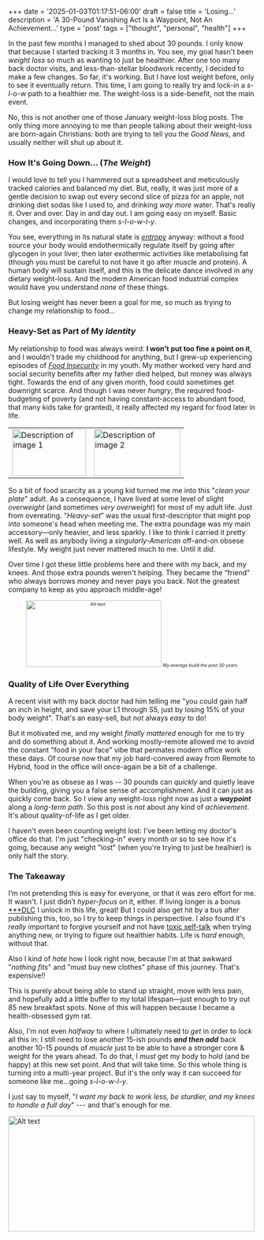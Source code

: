 +++
date = '2025-01-03T01:17:51-06:00'
draft = false
title = 'Losing...'
description = 'A 30-Pound Vanishing Act Is a Waypoint, Not An Achievement...'
type = 'post'
tags = ["thought", "personal", "health"]
+++

In the past few months I managed to shed about 30 pounds.  I only know that because I started tracking it 3 months in.  You see, my goal hasn't been *weight loss* so much as wanting to just be healthier.  After one too many back doctor visits, and less-than-stellar bloodwork recently, I decided to make a few changes.  So far, it's working.  But I have lost weight before, only to see it eventually return.  This time, I am going to really try and lock-in a *s-l-o-w* path to a healthier me.  The weight-loss is a side-benefit, not the main event. <br />

No, this is not another one of those January weight-loss blog posts.  The only thing more annoying to me than people talking about their weight-loss are born-again Christians: both are trying to tell you the *Good News*, and usually neither will shut up about it. 

### How It's Going Down... (*The Weight*)

I would love to tell you I hammered out a spreadsheet and meticulously tracked calories and balanced my diet. But, really, it was just more of a gentle decision to swap out every second slice of pizza for an apple, not drinking diet sodas like I used to, and drinking *way more* water.  That's really it. Over and over. Day in and day out.  I am going easy on myself. Basic changes, and incorporating them *s-l-o-w-l-y*. <br /> 

You see, everything in its natural state is [*entropy*](https://en.wikipedia.org/wiki/Introduction_to_entropy) anyway: without a food source your body would endothermically regulate itself by going after glycogen in your liver, then later exothermic activities like metabolising fat (though you must be careful to not have it go after muscle and protein).  A human body will sustain itself, and this is the delicate dance involved in any dietary weight-loss. And the modern American food industrial complex would have you understand *none* of these things. <br /> 

But losing weight has never been a goal for me, so much as trying to change my relationship to food... <br />

### Heavy-Set as Part of My *Identity*

My relationship to food was always weird: **I won't put too fine a point on it**, and I wouldn't trade my childhood for anything, but I grew-up experiencing episodes of [*Food Insecurity*](https://en.wikipedia.org/wiki/Food_security) in my youth.  My mother worked very hard and social security benefits after my father died helped, but money was always tight. Towards the end of any given month, food could sometimes get downright scarce. And though I was never *hungry*, the required food-budgeting of poverty (and not having constant-access to abundant food, that many kids take for granted), it really affected my regard for food later in life.

<table>
  <tr>
    <td>
     <img src="https://julianwest.me/Blog/posts/images/JW-six.jpg" alt="Description of image 1" width="150" height="95">
      <div></div>
      </td>
      <td>
      <img src="https://julianwest.me/Blog/posts/images/JW-eight.jpeg" alt="Description of image 2" width="175" height="95">
      <div></div>
      </td>
  </tr>
</table>

So a bit of food scarcity as a young kid turned me me into this "*clean your plate*" adult. As a consequence, I have lived at some level of slight *overweight* (and sometimes *very overweight*) for most of my adult life. Just from overeating. "*Heavy-set*” was the usual first-descriptor that might pop into someone's head when meeting me. The extra poundage was my main accessory—only heavier, and less sparkly.  I like to think I carried it pretty well.  As well as anybody living a *singularly-American* off-and-on obsese lifestyle. My weight just never mattered much to me. Until it *did*.  <br /> 

Over time I got these little problems here and there with my back, and my knees.  And those extra pounds weren't helping.  They became the “friend” who always borrows money and never pays you back. Not the greatest company to keep as you approach middle-age! <br />

<div style="text-align: center; font-size: 9px;">
<img src="https://julianwest.me/Blog/posts/images/jdub-heavy.jpeg" alt="Alt text" width="275" height="135"> 
<i>My average build the past 30 years. </i></div>

### Quality of Life Over Everything

A recent visit with my back doctor had him telling me "you could gain half an inch in height, and save your L1 through S5, just by losing 15% of your body weight".  That's an easy-sell, but *not* always *easy* to do! <br />  

But it motivated me, and my weight *finally mattered* enough for me to try and do something about it.  And working mostly-remote allowed me to avoid the constant "food in your face" vibe that permates modern office work these days. Of course now that my job hard-convered away from Remote to Hybrid, food in the office will once-again be a bit of a challenge.

When you're as obsese as I was -- 30 pounds can *quickly* and quietly leave the building, giving you a false sense of accomplishment. And it can just as quickly come back.  So I view any weight-loss right now as just a ***waypoint*** along a *long-term path*.  So this post is *not* about any kind of *achievement*.  It's about quality-of-life as I get older.  <br /> 

I haven't even been counting weight lost: I've been letting my doctor's office do that.  I'm just "checking-in" every month or so to see how it's going, because any weight "lost" (when you're trying to just be healhier) is only half the story.   <br />

### The Takeaway

I’m not pretending this is easy for everyone, or that it was zero effort for me.  It wasn't.  I just didn’t *hyper-focus* on it, either. If living longer is a bonus [***DLC](https://en.wikipedia.org/wiki/Downloadable_content) I unlock in this life, great!  But I could also get hit by a bus after publishing this, too, so I try to keep things in perspective. I also found it's *really* important to forgive yourself and not have [toxic self-talk](https://www.verywellmind.com/negative-self-talk-and-how-it-affects-us-4161304) when trying anything new, or trying to figure out healthier habits.  Life is *hard* enough, without that.  <br />

Also I kind of *hate* how I look right now, because I'm at that awkward "*nothing fits*" and "must buy new clothes" phase of this journey.  That's expensive!! <br /> 

This is purely about being able to stand up straight, move with less pain, and hopefully add a little buffer to my total lifespan—just enough to try out 85 new breakfast spots. None of this will happen because I became a health-obsessed gym rat. 

Also, I'm not even *halfway* to where I ultimately need to *get* in order to *lock* all this in: I still need to lose another 15-ish pounds ***and then add*** back another 10-15 pounds of *muscle* just to be able to have a stronger core & weight for the years ahead.  To do that, I *must* get my body to hold (and be happy) at this new set point.  And that will take time. So this whole thing is turning into a multi-year project.  But it's the only way it can succeed for someone like me...going *s-l-o-w-l-y*.  <br />

I just say to myself, "*I want my back to work less, be sturdier, and my knees to handle a full day*" --- and that's enough for me. <br />

<img src="https://julianwest.me/Blog/posts/2024/BrownJacket/jdub-blue-jacket.jpeg" alt="Alt text" width="500" height="235">